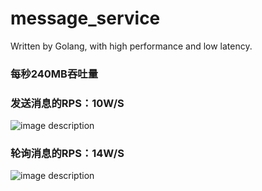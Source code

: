 # message_service
Written by Golang, with high performance and low latency.

### 每秒240MB吞吐量

### 发送消息的RPS：10W/S

![image description](http://dev.apihash.com/huazi/message_service/raw/master/benchmark/message_service_post_rps.jpg)


### 轮询消息的RPS：14W/S

![image description](http://dev.apihash.com/huazi/message_service/raw/master/benchmark/poll_rps.jpg)
